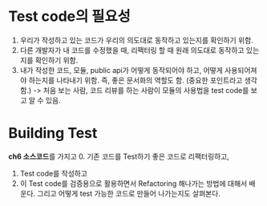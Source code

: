 # Test code의 필요성
1. 우리가 작성하고 있는 코드가 우리의 의도대로 동작하고 있는지를 확인하기 위함. 
2. 다른 개발자가 내 코드를 수정했을 때, 리팩터링 할 때 원래 의도대로 동작하고 있는지를 확인하기 위함. 
3. 내가 작성한 코드, 모듈, public api가 어떻게 동작되어야 하고, 어떻게 사용되어져야 하는지를 나타내기 위함. 즉, 좋은 문서화의 역할도 함. (중요한 포인트라고 생각함.)
-> 처음 보는 사람, 코드 리뷰를 하는 사람이 모듈의 사용법을 test code를 보고 알 수 있음. 

# Building Test
**ch6 소스코드**를 가지고 
0. 기존 코드를 Test하기 좋은 코드로 리팩터링하고, 
1. Test code를 작성하고
2. 이 Test code를 검증용으로 활용하면서 Refactoring 해나가는 
방법에 대해서 배운다. 
그리고 어떻게 test 가능한 코드로 만들어 나가는지도 살펴본다. 